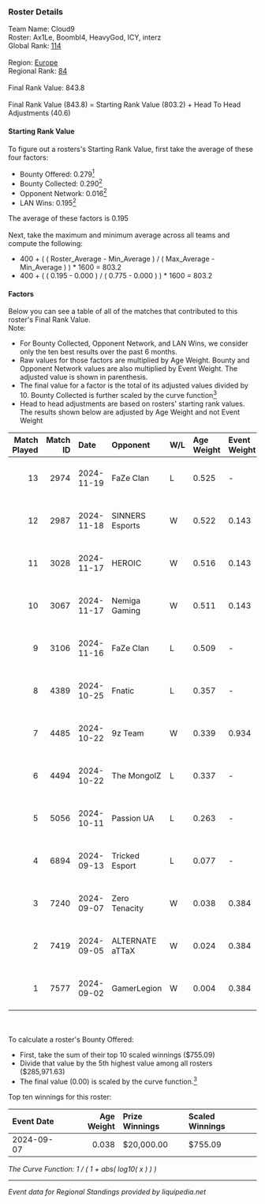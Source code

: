 ### Roster Details<br />
Team Name: Cloud9<br />
Roster: Ax1Le, Boombl4, HeavyGod, ICY, interz<br />
Global Rank: [114](../../standings_global_2025_02_28.md)<br />
<br />
Region: [Europe]( ../../standings_europe_2025_02_28.md)<br />
Regional Rank: [84]( ../../standings_europe_2025_02_28.md)<br />
<br />
Final Rank Value:  843.8<br />
<br />
Final Rank Value (843.8) = Starting Rank Value (803.2) + Head To Head Adjustments (40.6)<br />

#### Starting Rank Value<br />
To figure out a rosters's Starting Rank Value, first take the average of these four factors:<br />
- Bounty Offered: 0.279[<sup>1</sup>](#table2)
- Bounty Collected: 0.290[<sup>2</sup>](#table1)
- Opponent Network: 0.016[<sup>2</sup>](#table1)
- LAN Wins: 0.195[<sup>2</sup>](#table1)

The average of these factors is 0.195<br />
<br />
Next, take the maximum and minimum average across all teams and compute the following:<br />
- 400 + ( ( Roster_Average - Min_Average ) / ( Max_Average - Min_Average ) ) * 1600 = 803.2
- 400 + ( ( 0.195 - 0.000 ) / ( 0.775 - 0.000 ) ) * 1600 = 803.2


#### Factors<br />
Below you can see a table of all of the matches that contributed to this roster's Final Rank Value.<br />
Note:<br />

- For Bounty Collected, Opponent Network, and LAN Wins, we consider only the ten best results over the past 6 months.
- Raw values for those factors are multiplied by Age Weight. Bounty and Opponent Network values are also multiplied by Event Weight. The adjusted value is shown in parenthesis.
- The final value for a factor is the total of its adjusted values divided by 10. Bounty Collected is further scaled by the curve function[<sup>3</sup>](#curveFunction)
- Head to head adjustments are based on rosters' starting rank values. The results shown below are adjusted by Age Weight and not Event Weight
<span id="table1"></span><br />


| Match Played | Match ID | Date       | Opponent        | W/L | Age Weight | Event Weight | Bounty Collected | Opponent Network | LAN Wins  | H2H Adj. | Roster                                |
| -: | -: | :- | :- | :- | :- | :- | :- | :- | :- | -: | :- |
|           13 |     2974 | 2024-11-19 | FaZe Clan       | L   | 0.525      | -            | -                | -                | -         |    -0.08 | Ax1Le, Boombl4, HeavyGod, ICY, interz |
|           12 |     2987 | 2024-11-18 | SINNERS Esports | W   | 0.522      | 0.143        | 0.033 (0.002)    | 0.633 (0.047)    | 1 (0.522) |    12.14 | Ax1Le, Boombl4, HeavyGod, ICY, interz |
|           11 |     3028 | 2024-11-17 | HEROIC          | W   | 0.516      | 0.143        | 0.156 (0.011)    | 0.433 (0.032)    | 1 (0.516) |    13.86 | Ax1Le, Boombl4, HeavyGod, ICY, interz |
|           10 |     3067 | 2024-11-17 | Nemiga Gaming   | W   | 0.511      | 0.143        | 0.212 (0.015)    | 0.455 (0.033)    | 1 (0.511) |    13.98 | Ax1Le, Boombl4, HeavyGod, ICY, interz |
|            9 |     3106 | 2024-11-16 | FaZe Clan       | L   | 0.509      | -            | -                | -                | -         |    -0.06 | Ax1Le, Boombl4, HeavyGod, ICY, interz |
|            8 |     4389 | 2024-10-25 | Fnatic          | L   | 0.357      | -            | -                | -                | -         |    -1.68 | Ax1Le, Boombl4, HeavyGod, ICY, interz |
|            7 |     4485 | 2024-10-22 | 9z Team         | W   | 0.339      | 0.934        | 0.019 (0.006)    | 0.084 (0.026)    | 0 (0.000) |     4.50 | Ax1Le, Boombl4, HeavyGod, ICY, interz |
|            6 |     4494 | 2024-10-22 | The MongolZ     | L   | 0.337      | -            | -                | -                | -         |    -0.03 | Ax1Le, Boombl4, HeavyGod, ICY, interz |
|            5 |     5056 | 2024-10-11 | Passion UA      | L   | 0.263      | -            | -                | -                | -         |    -2.29 | Ax1Le, Boombl4, HeavyGod, ICY, interz |
|            4 |     6894 | 2024-09-13 | Tricked Esport  | L   | 0.077      | -            | -                | -                | -         |    -1.04 | Ax1Le, Boombl4, HeavyGod, ICY, interz |
|            3 |     7240 | 2024-09-07 | Zero Tenacity   | W   | 0.038      | 0.384        | 0.033 (0.000)    | 0.842 (0.012)    | 0 (0.000) |     0.72 | Ax1Le, Boombl4, HeavyGod, ICY, interz |
|            2 |     7419 | 2024-09-05 | ALTERNATE aTTaX | W   | 0.024      | 0.384        | 0.025 (0.000)    | 0.605 (0.006)    | 0 (0.000) |     0.55 | Ax1Le, Boombl4, HeavyGod, ICY, interz |
|            1 |     7577 | 2024-09-02 | GamerLegion     | W   | 0.004      | 0.384        | 0.011 (0.000)    | 0.040 (0.000)    | 0 (0.000) |     0.05 | Ax1Le, Boombl4, HeavyGod, ICY, interz |

<br />
<span id="table2"></span><br />
To calculate a roster's Bounty Offered:<br />

- First, take the sum of their top 10 scaled winnings ($755.09)
- Divide that value by the 5th highest value among all rosters ($285,971.63)
- The final value (0.00) is scaled by the curve function.[<sup>3</sup>](#curveFunction)

Top ten winnings for this roster:<br />

| Event Date | Age Weight | Prize Winnings | Scaled Winnings |
| :- | -: | :- | :- |
| 2024-09-07 |      0.038 | $20,000.00     | $755.09         |


<span id="curveFunction"></span>_The Curve Function: 1 / ( 1 + abs( log10( x ) ) )_<br />

---
_Event data for Regional Standings provided by liquipedia.net_<br />
